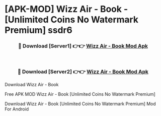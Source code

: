 # [APK-MOD] Wizz Air - Book - [Unlimited Coins No Watermark Premium] ssdr6



<div align="center">
<h3>🔴 Download [Server1] 👉👉 <a href="https://momento.my/?title=Wizz_Air_-_Book">Wizz Air - Book Mod Apk</a></h3><br>

<h3>🔴 Download [Server2] 👉👉 <a href="https://momento.my/?title=Wizz_Air_-_Book">Wizz Air - Book Mod Apk</a></h3>
</div>



Download Wizz Air - Book 

Free APK MOD Wizz Air - Book [Unlimited Coins No Watermark Premium]

Download Wizz Air - Book [Unlimited Coins No Watermark Premium] Mod For Android
